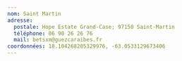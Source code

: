 ```yaml
---
nom: Saint Martin
adresse:
  postale: Hope Estate Grand-Case; 97150 Saint-Martin
  téléphone: 06 90 26 26 76
  mail: betsxm@guezcaraibes.fr
coordonnées: 18.104268205329976, -63.0533129673406
---
```

